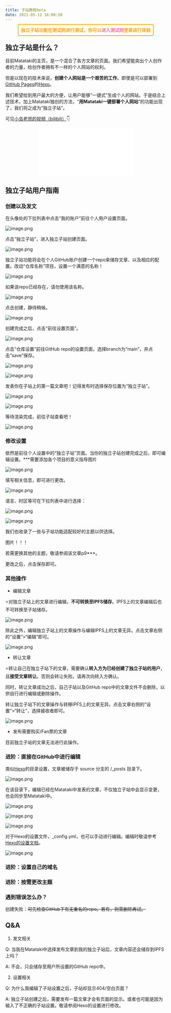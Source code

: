 ```yaml
---
title: 子站教程beta
date: 2021-05-12 16:00:50
---
```


<div style="text-align:center">
<span style="color:orange;font-weight:700;border:orange 2px solid; border-radius: 5px;padding:8px">独立子站功能在测试网进行测试，你可以<a href="https://test.matataki.io/setting/indieblog" target="_blank" style="text-decoration:none;color:#fc7299">进入测试网</a>登录进行体验 </span>
</div>

## 独立子站是什么？

目前Matataki的主页，是一个混合了各方文章的页面。我们希望能突出个人创作者的力量，给创作者拥有不一样的个人网站的权利。

但是以现在的技术来说，**创建个人网站是一个艰苦的工作**。即使是可以部署到[GitHub Pages](https://pages.github.com/)的[Hexo](https://hexo.io)。

我们希望给到用户最大的方便，让用户能够“一键式”生成个人的网站。于是结合上述技术，加上Matataki独创的方法，“**用Matataki一键部署个人网站**”的功能出现了，我们将之成为“独立子站”。

可见[小岛老师的视频（bilibili）](https://b23.tv/RbBVR0)👇

<div align="center">
<iframe src="//player.bilibili.com/player.html?aid=930239363&bvid=BV1UK4y1o7Wm&cid=326137778&page=1" scrolling="no" border="0" frameborder="no" framespacing="0" allowfullscreen="true"> </iframe>
</div>
    
## 独立子站用户指南

### 创建以及发文

在头像处的下拉列表中点击“我的账户”前往个人用户设置页面。

![image.png](https://ssimg.frontenduse.top/article/2021/05/08/1649accac2248c860113c0d2e4d759e7.png)

点击“独立子站”，进入独立子站创建页面。

![image.png](https://ssimg.frontenduse.top/article/2021/05/08/4bf4fa3cd9479813bf3f37cd39310ed0.png)

独立子站功能将会在个人GitHub账户创建一个repo来储存文章、以及相应的配置。改动“仓库名称”项目，设置一个满意的名称！

![image.png](https://ssimg.frontenduse.top/article/2021/05/12/9592d397316923bf555154005abf32f6.png)

如果该repo已经存在，请勿使用该名称。

![image.png](https://ssimg.frontenduse.top/article/2021/05/08/7f1eaa5d252ea9aa62b17227d8b51a6c.png)

点击创建，静待稍候。

![image.png](https://ssimg.frontenduse.top/article/2021/05/12/37eb0913238bd5c5259126fe2aa24431.png)

创建完成之后，点击“前往设置页面”。

![image.png](https://ssimg.frontenduse.top/article/2021/05/12/7fc9f8a935a9a66dda41d45add0345f1.png)

点击“仓库设置”前往GitHub repo的设置页面，选择branch为“main”，并点击“save”保存。

![image.png](https://ssimg.frontenduse.top/article/2021/05/12/8450e083a56154b7ebd3b8c98fd9def9.png)

![image.png](https://ssimg.frontenduse.top/article/2021/05/12/a04c37668cbc5183a99f57eb6c1576ab.png)

发表你在子站上的第一篇文章吧！记得发布时选择保存位置为“独立子站”。

![image.png](https://ssimg.frontenduse.top/article/2021/05/12/6ff1f55d6b00c25a4617ac511f4a2d14.png)

![image.png](https://ssimg.frontenduse.top/article/2021/05/12/9adee05ab089b99376caeb20701b01f9.png)

等待渲染完成，前往子站查看吧！

![image.png](https://ssimg.frontenduse.top/article/2021/05/12/fa0d99cc7582dbb8340ea64f3a618faf.png)

### 修改设置

依然是前往个人设置中的“独立子站”页面。当你的独立子站创建完成之后，即可编辑设置。***需要添加各个项目的意义指导图片

![image.png](https://ssimg.frontenduse.top/article/2021/05/08/26095a1e9f26af19f5fd3c817223ac60.png)

填写相关信息，即可进行更改。

![image.png](https://ssimg.frontenduse.top/article/2021/05/08/2a797fa45239ba84143510c6eef18e20.png)

语言、时区等可在下拉列表中进行选择：

![image.png](https://ssimg.frontenduse.top/article/2021/05/08/84f2aca22f430e9cdb790ac48267e185.png)

![image.png](https://ssimg.frontenduse.top/article/2021/05/08/bee0c1be5b9fc0d41d87a59eef9c03b2.png)

我们也收录了一些与子站功能适配较好的主题以供选择。

图片！！！

若需更换其他的主题，敬请参阅该文章p9***。

更改之后，点击保存即可。

### 其他操作

- 编辑文章

⭐对独立子站上的文章进行编辑，**不可转换至IPFS储存**。IPFS上的文章编辑后也不可转换至子站储存。

![image.png](https://ssimg.frontenduse.top/article/2021/05/08/86871512e6d3d03b568ed9b7e846ee29.png)

除此之外，编辑独立子站上的文章操作与编辑IPFS上的文章无异。点击文章右侧的“设置”>“编辑”即可。

![image.png](https://ssimg.frontenduse.top/article/2021/05/08/f59273112374d6d9669b3b77cf73c431.png)

- 转让文章

⭐转让自己在独立子站下的文章，需要确认**转入方为已经创建了独立子站的用户**，且**接受文章转让**。否则会转让失败。请再次向转入方确认。

同时，转让文章成功之后，自己子站以及GitHub repo中的文章文件不会删除，以供自行进行编辑或删除操作。

转让独立子站下的文章操作与转移IPFS上的文章无异。点击文章右侧的“设置”>“转让”，选择接收者即可。

![image.png](https://ssimg.frontenduse.top/article/2021/05/08/858d2d4c8c2e3aba69a74a598155d2a7.png)

- 发布需要购买/Fan票的文章

目前独立子站的文章无法进行此操作。

### 进阶：直接在GitHub中进行编辑

类似[Hexo](https://hexo.io)的目录设置，文章被储存于 source 分支的 /_posts 目录下。 

![image.png](https://ssimg.frontenduse.top/article/2021/05/08/8ed5bf6962261fe2ee2496b98b6eb038.png)

在该目录下，编辑已经在Matataki中发表的文章，不仅独立子站中会显示变更，也会同步至Matataki中。

![image.png](https://ssimg.frontenduse.top/article/2021/05/12/1550ee380cf410f084002ee9f4283e17.png)

![image.png](https://ssimg.frontenduse.top/article/2021/05/12/0bde7d52b46933fb792556d0a8e1e22e.png)

![image.png](https://ssimg.frontenduse.top/article/2021/05/12/75e145a13c5fcb791615337d19027fe8.png)

对于Hexo的设置文件，_config.yml，也可以手动进行编辑。编辑时敬请参考[Hexo的设置文档](https://hexo.io/docs/configuration.html)。

![image.png](https://ssimg.frontenduse.top/article/2021/05/12/c7e9488e5d0b858d15b10c898d2515a9.png)

### 进阶：设置自己的域名

### 进阶：按需更改主题

### 遇到错误怎么办？
创建失败：~~可先检查GitHub下有无重名的repo。若有，则需删除再试。~~

## Q&A

1. 发文相关

Q: 当我在Matataki中选择发布文章到我的独立子站后，文章内容还会储存到IPFS上吗？

A: 不会，只会储存至用户所设置的GitHub repo中。


2. 设置相关

Q: 为什么我编辑了子站设置之后，子站却显示404/空白页面？

A: 独立子站创建之后，需要发布一篇文章才会有页面的显示。或者也可能是因为输入了不正确的子站设置。敬请参阅Hexo的设置进行修改。
